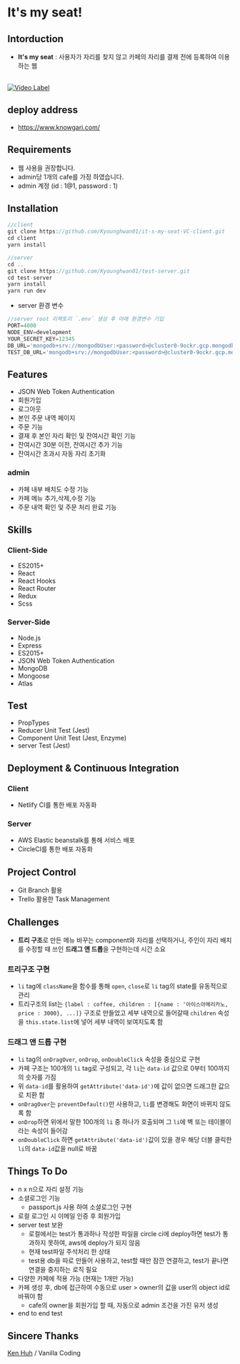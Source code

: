 # It's my seat!

## Intorduction

- **It's my seat** : 사용자가 자리를 찾지 않고 카페의 자리를 결제 전에 등록하여 이용하는 웹

<br>[![Video Label](https://img.youtube.com/vi/oUvW4NNxkhk/0.jpg)](https://youtu.be/oUvW4NNxkhk)

## deploy address
- https://www.knowgari.com/

## Requirements

- 웹 사용을 권장합니다.
- admin당 1개의 cafe를 가정 하였습니다.
- admin 계정 (id : 1@1, password : 1)


## Installation

```javascript
//client
git clone https://github.com/Kyounghwan01/it-s-my-seat-VC-client.git
cd client
yarn install

//server
cd ..
git clone https://github.com/Kyounghwan01/test-server.git
cd test-server
yarn install
yarn run dev
```

- server 환경 변수

```javascript
//server root 리렉토리 `.env` 생성 후 아래 환경변수 기입
PORT=4000
NODE_ENV=development
YOUR_SECRET_KEY=12345
DB_URL='mongodb+srv://mongodbUser:<password>@cluster0-9ockr.gcp.mongodb.net/Its_my_seat?retryWrites=true&w=majority'
TEST_DB_URL='mongodb+srv://mongodbUser:<password>@cluster0-9ockr.gcp.mongodb.net/Its_my_seat_TEST?retryWrites=true&w=majority'
```

## Features

- JSON Web Token Authentication
- 회원가입
- 로그아웃
- 본인 주문 내역 페이지
- 주문 기능
- 결재 후 본인 자리 확인 및 잔여시간 확인 기능
- 잔여시간 30분 이전, 잔여시간 추가 기능
- 잔여시간 초과시 자동 자리 초기화

### admin
- 카페 내부 배치도 수정 기능
- 카페 메뉴 추가,삭제,수정 기능
- 주문 내역 확인 및 주문 처리 완료 기능

## Skills
### Client-Side

- ES2015+
- React
- React Hooks
- React Router
- Redux
- Scss

### Server-Side

- Node.js
- Express
- ES2015+
- JSON Web Token Authentication
- MongoDB
- Mongoose
- Atlas


## Test

- PropTypes
- Reducer Unit Test (Jest)
- Component Unit Test (Jest, Enzyme)
- server Test (Jest)

## Deployment & Continuous Integration

### Client

- Netlify CI를 통한 배포 자동화

### Server
- AWS Elastic beanstalk를 통해 서비스 배포
- CircleCI를 통한 배포 자동화

## Project Control

- Git Branch 활용
- Trello 활용한 Task Management


## Challenges

- **트리 구조**로 만든 메뉴 바꾸는 component와 자리를 선택하거나, 주인이 자리 배치를 수정할 때 쓰인 **드래그 앤 드롭**을 구현하는데 시간 소요

### 트리구조 구현
- `li` tag에 `className`을 함수를 통해 `open`, `close`로 `li` tag의 state를 유동적으로 관리
- 트리구조의 list는
```{label : coffee, children : [{name : '아이스아메리카노, price : 3000}, ...]}``` 구조로 만들었고 세부 내역으로 들어갈때 `children` 속성을 `this.state.list`에 넣어 세부 내역이 보여지도록 함

### 드래그 앤 드롭 구현
- `li` tag의 `onDragOver`, `onDrop`, `onDoubleClick` 속성을 중심으로 구현
- 카페 구조는 100개의 `li` tag로 구성되고, 각 `li`는 `data-id` 값으로 0부터 100까지의 숫자를 가짐
- 위 `data-id`를 활용하여 `getAttribute('data-id')`에 값이 없으면 드래그한 값으로 치환 함
- `onDragOver`는 `preventDefault()`만 사용하고, `li`를 변경해도 화면이 바뀌지 않도록 함
- `onDrop`하면 위에서 말한 100개의 `li` 중 하나가 호출되며 그 `li`에 벽 또는 테이블이라는 속성이 들어감
- `onDoubleClick` 하면 `getAttribute('data-id')`값이 있을 경우 해당 더블 클릭한 `li`의 `data-id`값을 null로 바꿈



## Things To Do

- n x n으로 자리 설정 기능
- 소셜로그인 기능
  - passport.js 사용 하여 소셜로그인 구현
- 로컬 로그인 시 이메일 인증 후 회원가입
- server test 보완
  - 로컬에서는 test가 통과하나 작성한 파일을 circle ci에 deploy하면 test가 통과하지 못하여, aws에 deploy가 되지 않음
  - 현재 test파일 주석처리 한 상태
  - test용 db을 따로 만들어 사용하고, test할 때만 잠깐 연결하고, test가 끝나면 연결을 중지하는 로직 필요
- 다양한 카페에 적용 가능 (현재는 1개만 가능)
- 카페 생성 후, db에 접근하여 수동으로 user > owner의 값을 user의 object id로 바꿔야 함
  - cafe의 owner을 회원가입 할 때, 자동으로 admin 조건을 가진 유저 생성
- end to end test



## Sincere Thanks

[Ken Huh](https://github.com/Ken123777) / Vanilla Coding
